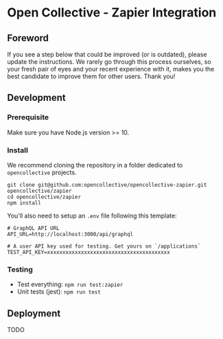 # Open Collective - Zapier Integration

## Foreword

If you see a step below that could be improved (or is outdated), please update the instructions. We rarely go through this process ourselves, so your fresh pair of eyes and your recent experience with it, makes you the best candidate to improve them for other users. Thank you!

## Development

### Prerequisite

Make sure you have Node.js version >= 10.

### Install

We recommend cloning the repository in a folder dedicated to `opencollective` projects.

```
git clone git@github.com:opencollective/opencollective-zapier.git opencollective/zapier
cd opencollective/zapier
npm install
```

You'll also need to setup an `.env` file following this template:

```env
# GraphQL API URL
API_URL=http://localhost:3000/api/graphql

# A user API key used for testing. Get yours on `/applications`
TEST_API_KEY=xxxxxxxxxxxxxxxxxxxxxxxxxxxxxxxxxxxxxxxx
```

### Testing

- Test everything: `npm run test:zapier`
- Unit tests (jest): `npm run test`

## Deployment

TODO
